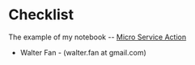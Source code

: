 # Checklist

The example of my notebook -- [Micro Service Action](http://www.jianshu.com/c/d480af6dc417)

  - Walter Fan - (walter.fan at gmail.com)